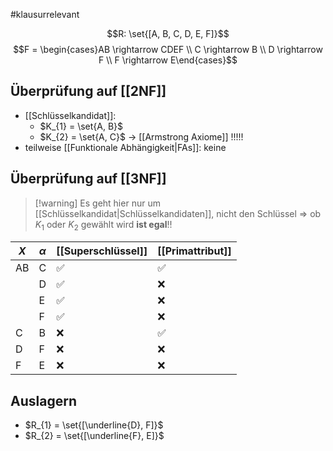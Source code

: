 #klausurrelevant

$$R: \set{[A, B, C, D, E, F]}$$
$$F = \begin{cases}AB \rightarrow CDEF \\ C \rightarrow B \\ D \rightarrow F \\ F \rightarrow E\end{cases}$$

## Überprüfung auf [[2NF]]
- [[Schlüsselkandidat]]: 
	- $K_{1} = \set{A, B}$
	- $K_{2} = \set{A, C}$ -> [[Armstrong Axiome]] !!!!!
- teilweise [[Funktionale Abhängigkeit|FAs]]: keine

## Überprüfung auf [[3NF]]

> [!warning] Es geht hier nur um [[Schlüsselkandidat|Schlüsselkandidaten]], nicht den Schlüssel => ob $K_{1}$ oder $K_{2}$ gewählt wird **ist egal**!!

| $X$ | $\alpha$ | [[Superschlüssel]] | [[Primattribut]] |
| --- | -------- | ------------------ | ---------------- |
| AB  | C        | ✅                  | ✅                |
|     | D        | ✅                  | ❌                |
|     | E        | ✅                  | ❌                |
|     | F        | ✅                  | ❌                |
| C   | B        | ❌                  | ✅                |
| D   | F        | ❌                  | ❌                |
| F   | E        | ❌                  | ❌                |

## Auslagern
- $R_{1} = \set{[\underline{D}, F]}$
- $R_{2} = \set{[\underline{F}, E]}$